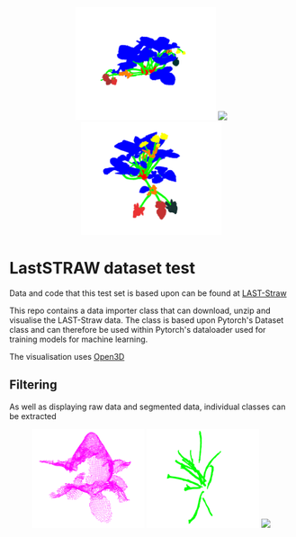 <center>
    <p align="center">
        <img src="Resources/segmented-1.png" width="250" \>
        <img src="Resources/video-2.gif" width="300" \>
        <img src="Resources/segmented-2.png" width="250" \>
    </p>

</center>

# LastSTRAW dataset test

Data and code that this test set is based upon can be found at [LAST-Straw](https://lcas.github.io/LAST-Straw/)

This repo contains a data importer class that can download, unzip and visualise the LAST-Straw data. The class is based upon Pytorch's Dataset class and can therefore be used within Pytorch's dataloader used for training models for machine learning.

The visualisation uses [Open3D](https://www.open3d.org/) 

## Filtering

As well as displaying raw data and segmented data, individual classes can be extracted

<center>
    <p align="center">
        <img src="Resources/filter-1.png" width="200" \>
        <img src="Resources/filter-2.png" width="200" \>
        <img src="Resources/video-1.gif" width="200" \>
    </p>

</center>
